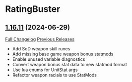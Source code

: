 # RatingBuster

## [1.16.11](https://github.com/raethkcj/RatingBuster/tree/1.16.11) (2024-06-29)
[Full Changelog](https://github.com/raethkcj/RatingBuster/compare/1.16.10...1.16.11) [Previous Releases](https://github.com/raethkcj/RatingBuster/releases)

- Add SoD weapon skill runes  
- Add missing base game weapon bonus statmods  
- Enable unused variable diagnostics  
- Convert weapon bonus stat data to new statmod format  
- Use lua enums for UnitStat args  
- Refactor weapon racials to use StatMods  
